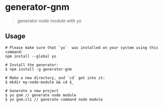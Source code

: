 # generator-gnm
> generator node module with yo

## Usage

```
# Please make sure that `yo`  was installed on your system using this command:
npm install --global yo

# Install the generator:
$ npm install -g generator-gnm

# Make a new directory, and `cd` get into it:
$ mkdir my-node-module && cd $_

# Generate a new project
$ yo gnm // generate node module
$ yo gnm:cli // generate command node module
```
